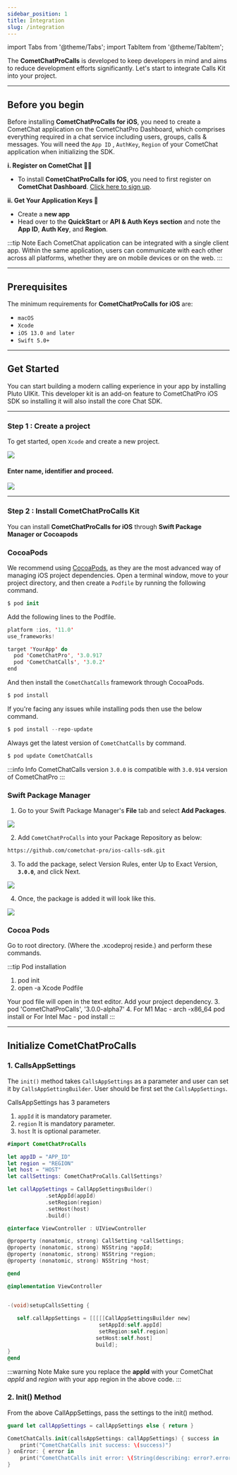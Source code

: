 ```yaml
---
sidebar_position: 1
title: Integration
slug: /integration
---
```

import Tabs from '@theme/Tabs';
import TabItem from '@theme/TabItem';

The **CometChatProCalls** is developed to keep developers in mind and aims to reduce development efforts significantly. Let's start to integrate Calls Kit into your project.

---

## Before you begin

Before installing **CometChatProCalls for iOS**, you need to create a CometChat application on the CometChatPro Dashboard, which comprises everything required in a chat service including users, groups, calls & messages. You will need the `App ID` , `AuthKey`, `Region` of your CometChat application when initializing the SDK.

**i. Register on CometChat 🧑‍💻**

- To install **CometChatProCalls for iOS**, you need to first register on **CometChat Dashboard**. [Click here to sign up](https://app.cometchat.com/login).

**ii. Get Your Application Keys 🔑**

- Create a **new app**
- Head over to the **QuickStart** or **API & Auth Keys section** and note the **App ID**, **Auth Key**, and **Region**.


:::tip Note
Each CometChat application can be integrated with a single client app. Within the same application, users can communicate with each other across all platforms, whether they are on mobile devices or on the web.
:::

---

## Prerequisites

The minimum requirements for **CometChatProCalls for iOS** are:

- `macOS`
- `Xcode`
- `iOS 13.0 and later`
- `Swift 5.0+`

---

## Get Started

You can start building a modern calling experience in your app by installing Pluto UIKit. This developer kit is an add-on feature to CometChatPro iOS SDK so installing it will also install the core Chat SDK.

---

### Step 1 : Create a project

To get started, open `Xcode` and create a new project.


![](./assets/q6obkhj3ho4tyjyzw7uw49wszuq3tsrihm0gg59nitji64xlzk6df6slj1yu1uad.png)

#### Enter name, identifier and proceed.

![](./assets/9yew8luav2m0fotkz1jl5umdws0wp0m9wm5svbfk3fljb6htvs1sy19utpkhboio.png)

---

### Step 2 : Install CometChatProCalls Kit

You can install **CometChatProCalls for iOS** through **Swift Package Manager or Cocoapods**

### CocoaPods

We recommend using [CocoaPods](https://cocoapods.org/), as they are the most advanced way of managing iOS project dependencies. Open a terminal window, move to your project directory, and then create a `Podfile` by running the following command.

<Tabs>
<TabItem value="Swift" label="Swift">

```swift
$ pod init
```
</TabItem>
</Tabs>



Add the following lines to the Podfile.

<Tabs>
<TabItem value="Swift" label="Swift">

```swift
platform :ios, '11.0'
use_frameworks!

target 'YourApp' do
  pod 'CometChatPro', '3.0.917
  pod 'CometChatCalls', '3.0.2'
end
```
</TabItem>
</Tabs>


And then install the `CometChatCalls` framework through CocoaPods.

<Tabs>
<TabItem value="Swift" label="Swift">

```swift
$ pod install
```
</TabItem>
</Tabs>


If you're facing any issues while installing pods then use the below command.

<Tabs>
<TabItem value="Swift" label="Swift">

```swift
$ pod install --repo-update
```
</TabItem>
</Tabs>


Always get the latest version of `CometChatCalls` by command.

<Tabs>
<TabItem value="Swift" label="Swift">

```swift
$ pod update CometChatCalls
```
</TabItem>
</Tabs>

:::info Info
CometChatCalls version `3.0.0` is compatible with `3.0.914` version of CometChatPro
:::

### Swift Package Manager

1. Go to your Swift Package Manager's **File** tab and select **Add Packages**.


![](./assets/fhfn5g9darizpnc6798cnwds8h11w4khuv5xnnrui3vxcn4jd5opgmas2hw0o8a1.png)

2. Add `CometChatProCalls` into your Package Repository as below:

<Tabs>
<TabItem value="Bash" label="bash">

```bash
https://github.com/cometchat-pro/ios-calls-sdk.git
```
</TabItem>
</Tabs>

3. To add the package, select Version Rules, enter Up to Exact Version, **`3.0.0`**, and click Next.

![](./assets/5flnsp9djy87b5b6v6miu6u9i6aaedozk7j69pz1r3k4t7d8tv48eqt4vpihutqn.png)

4. Once, the package is added it will look like this.

![](./assets/tjygs9nz1ehz79h9w19h8xntw2phudfsaoqy4sayh6nxu6d45lxdxhsl03ir588m.png)

### **Cocoa Pods**

Go to root directory. (Where the .xcodeproj reside.) and perform these commands.

:::tip Pod installation
 1. pod init
 2. open -a Xcode Podfile

 Your pod file will open in the text editor. Add your project dependency.
 3. pod 'CometChatProCalls', '3.0.0-alpha7'
 4. For M1 Mac - arch -x86_64 pod install or For Intel Mac - pod install
:::

---

## Initialize CometChatProCalls

### 1. CallsAppSettings

The `init()` method takes `CallsAppSettings` as a parameter and user can set it by `CallsAppSettingBuilder`. User should be first set the `CallsAppSettings`.

CallsAppSettings has 3 parameters 

1. `appId`  it is mandatory parameter.
2. `region`  It is mandatory parameter.
3. `host`  It is optional parameter.

<Tabs>
<TabItem value="Swift" label="Swift">

```swift
#import CometChatProCalls

let appID = "APP_ID"
let region = "REGION"
let host = "HOST"
let callSettings: CometChatProCalls.CallSettings?

let callAppSettings = CallAppSettingsBuilder()
            .setAppId(appId)
            .setRegion(region)
            .setHost(host)
            .build()
```
</TabItem>
<TabItem value="Objective C" label="Objective C">

```objectivec
@interface ViewController : UIViewController

@property (nonatomic, strong) CallSetting *callSettings;
@property (nonatomic, strong) NSString *appId;
@property (nonatomic, strong) NSString *region;
@property (nonatomic, strong) NSString *host;

@end

@implementation ViewController


-(void)setupCallsSetting {
    
   self.callAppSettings = [[[[[CallAppSettingsBuilder new]
                             setAppId:self.appId]
                             setRegion:self.region]
                            setHost:self.host]
                            build];
}
@end
```
</TabItem>
</Tabs>


:::warning Note
Make sure you replace the **appId** with your CometChat _appId_ and _region_ with your app region in the above code.
:::

### 2. Init() Method

From the above CallAppSettings, pass the settings to the init() method.

<Tabs>
<TabItem value="Swift" label="Swift">

```swift
guard let callAppSettings = callAppSettings else { return }

CometChatCalls.init(callsAppSettings: callAppSettings) { success in
    print("CometChatCalls init success: \(success)")
} onError: { error in
    print("CometChatCalls init error: \(String(describing: error?.errorDescription))")
}
```
</TabItem>
</Tabs>
